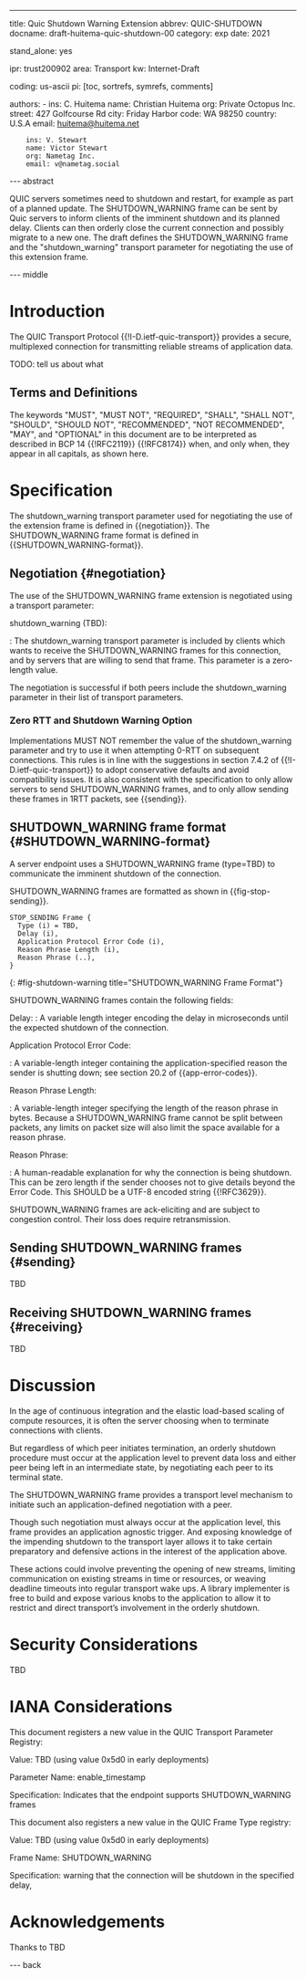 ---
title: Quic Shutdown Warning Extension
abbrev: QUIC-SHUTDOWN
docname: draft-huitema-quic-shutdown-00
category: exp
date: 2021

stand_alone: yes

ipr: trust200902
area: Transport
kw: Internet-Draft

coding: us-ascii
pi: [toc, sortrefs, symrefs, comments]

authors:
      -
        ins: C. Huitema
        name: Christian Huitema
        org: Private Octopus Inc.
        street: 427 Golfcourse Rd
        city: Friday Harbor
        code: WA 98250
        country: U.S.A
        email: huitema@huitema.net
        
        ins: V. Stewart
        name: Victor Stewart
        org: Nametag Inc.
        email: v@nametag.social

--- abstract

QUIC servers sometimes need to shutdown and restart, for example as part of a
planned update. The SHUTDOWN_WARNING frame can be sent by Quic servers to
inform clients of the imminent shutdown and its planned delay.
Clients can then orderly close the current connection and possibly migrate
to a new one. The draft defines the SHUTDOWN_WARNING frame and the "shutdown_warning"
transport parameter for negotiating the use of this extension frame.

--- middle

# Introduction

The QUIC Transport Protocol {{!I-D.ietf-quic-transport}} provides a
secure, multiplexed connection for transmitting reliable streams of
application data. 

TODO: tell us about what

## Terms and Definitions

The keywords "MUST", "MUST NOT", "REQUIRED", "SHALL", "SHALL NOT", "SHOULD",
"SHOULD NOT", "RECOMMENDED", "NOT RECOMMENDED", "MAY", and "OPTIONAL" in this
document are to be interpreted as described in BCP 14 {{!RFC2119}} {{!RFC8174}}
when, and only when, they appear in all capitals, as shown here.

# Specification

The shutdown_warning transport parameter used for negotiating the use
of the extension frame
is defined in {{negotiation}}. The SHUTDOWN_WARNING frame format is defined
in {{SHUTDOWN_WARNING-format}}.

## Negotiation {#negotiation}

The use of the SHUTDOWN_WARNING frame extension is negotiated using a transport
parameter:

shutdown_warning (TBD):

: The shutdown_warning transport parameter is included by clients which
  wants to receive the SHUTDOWN_WARNING frames for this connection, and
  by servers that are willing to send that frame. This parameter is a
  zero-length value.

The negotiation is successful if both peers include the shutdown_warning
parameter in their list of transport parameters.

### Zero RTT and Shutdown Warning Option

Implementations MUST NOT remember the value of the shutdown_warning 
parameter and try to use it when attempting 0-RTT on subsequent connections.
This rules is in line with the suggestions in section 7.4.2 of {{!I-D.ietf-quic-transport}}
to adopt conservative defaults and avoid compatibility issues. It is also
consistent with the specification to only allow servers to send SHUTDOWN_WARNING frames,
and to only allow sending these frames in 1RTT packets, see {{sending}}.

## SHUTDOWN_WARNING frame format {#SHUTDOWN_WARNING-format}

A server endpoint uses a SHUTDOWN_WARNING frame (type=TBD) to communicate
the imminent shutdown of the connection.

SHUTDOWN_WARNING frames are formatted as shown in {{fig-stop-sending}}.

~~~
STOP_SENDING Frame {
  Type (i) = TBD,
  Delay (i),
  Application Protocol Error Code (i),
  Reason Phrase Length (i),
  Reason Phrase (..),
}
~~~
{: #fig-shutdown-warning title="SHUTDOWN_WARNING Frame Format"}

SHUTDOWN_WARNING frames contain the following fields:

Delay:
: A variable length integer encoding the delay in microseconds until the
  expected shutdown of the connection.

Application Protocol Error Code:

: A variable-length integer containing the application-specified reason the
  sender is shutting down; see section 20.2 of {{app-error-codes}}.

Reason Phrase Length:

: A variable-length integer specifying the length of the reason phrase in bytes.
  Because a SHUTDOWN_WARNING frame cannot be split between packets, any limits
  on packet size will also limit the space available for a reason phrase.

Reason Phrase:

: A human-readable explanation for why the connection is being shutdown. This can be
  zero length if the sender chooses not to give details beyond the Error Code.
  This SHOULD be a UTF-8 encoded string {{!RFC3629}}.


SHUTDOWN_WARNING frames are ack-eliciting and are subject to congestion control. Their loss does
require retransmission.

## Sending SHUTDOWN_WARNING frames {#sending}

TBD

## Receiving SHUTDOWN_WARNING frames {#receiving}

TBD

# Discussion

In the age of continuous integration and the elastic load-based scaling of compute resources, it is often the server choosing when to terminate connections with clients.

But regardless of which peer initiates termination, an orderly shutdown procedure must occur at the application level to prevent data loss and either peer being left in an intermediate state, by negotiating each peer to its terminal state.

The SHUTDOWN_WARNING frame provides a transport level mechanism to initiate such an application-defined negotiation with a peer. 

Though such negotiation must always occur at the application level, this frame provides an application agnostic trigger. And exposing knowledge of the impending shutdown to the transport layer allows it to take certain preparatory and defensive actions in the interest of the application above.

These actions could involve preventing the opening of new streams, limiting communication on existing streams in time or resources, or weaving deadline timeouts into regular transport wake ups. A library implementer is free to build and expose various knobs to the application to allow it to restrict and direct transport’s involvement in the orderly shutdown.

# Security Considerations

TBD

# IANA Considerations

This document registers a new value in the QUIC Transport Parameter
Registry:

   Value:  TBD (using value 0x5d0 in early deployments)

   Parameter Name:  enable_timestamp

   Specification:  Indicates that the endpoint supports SHUTDOWN_WARNING frames 

This document also registers a new value in the QUIC Frame Type registry:

   Value:  TBD (using value 0x5d0 in early deployments)

   Frame Name:  SHUTDOWN_WARNING 

   Specification:  warning that the connection will be shutdown in the specified delay,

# Acknowledgements

Thanks to TBD





   




--- back










